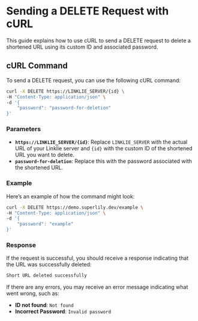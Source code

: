 # Sending a DELETE Request with cURL

This guide explains how to use cURL to send a DELETE request to delete a shortened URL using its custom ID and associated password.

## cURL Command

To send a DELETE request, you can use the following cURL command:

```bash
curl -X DELETE https://LINKLIE_SERVER/{id} \
-H "Content-Type: application/json" \
-d '{
    "password": "password-for-deletion"
}'
```

### Parameters

- **`https://LINKLIE_SERVER/{id}`**: Replace `LINKLIE_SERVER` with the actual URL of your Linklie server and `{id}` with the custom ID of the shortened URL you want to delete.
- **`password-for-deletion`**: Replace this with the password associated with the shortened URL.

### Example

Here’s an example of how the command might look:

```bash
curl -X DELETE https://demo.superlily.dev/example \
-H "Content-Type: application/json" \
-d '{
    "password": "example"
}'
```

### Response

If the request is successful, you should receive a response indicating that the URL was successfully deleted:

```txt
Short URL deleted successfully
```

If there are any errors, you may receive an error message indicating what went wrong, such as:

- **ID not found**: `Not found`
- **Incorrect Password**: `Invalid password`
